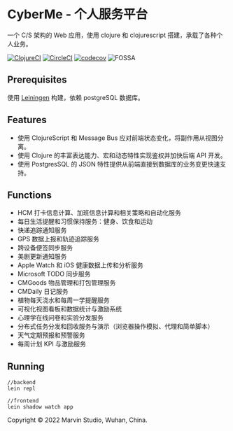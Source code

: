 # CyberMe - 个人服务平台

一个 C/S 架构的 Web 应用，使用 clojure 和 clojurescript 搭建，承载了各种个人业务。

[![ClojureCI](https://github.com/corkine/cyberMe/actions/workflows/clojure.yml/badge.svg)](https://github.com/corkine/cyberMe/actions/workflows/clojure.yml) [![CircleCI](https://circleci.com/gh/corkine/cyberMe/tree/cyber-me.svg?style=svg&circle-token=793142488339016f1a9498b5b432c020629a96d7)](https://circleci.com/gh/corkine/cyberMe/tree/cyber-me) [![codecov](https://codecov.io/gh/corkine/cyberMe/branch/cyber-me/graph/badge.svg?token=W3119RL5SM)](https://codecov.io/gh/corkine/cyberMe) ![FOSSA](https://app.fossa.com/api/projects/git%2Bgithub.com%2Fcorkine%2FcyberMe.svg?type=small)

## Prerequisites

使用 [Leiningen][1] 构建，依赖 postgreSQL 数据库。

[1]: https://github.com/technomancy/leiningen

## Features

- 使用 ClojureScript 和 Message Bus 应对前端状态变化，将副作用从视图分离。
- 使用 Clojure 的丰富表达能力、宏和动态特性实现鉴权并加快后端 API 开发。
- 使用 PostgresSQL 的 JSON 特性提供从前端直接到数据库的业务变更快速支持。

## Functions

- HCM 打卡信息计算、加班信息计算和相关策略和自动化服务
- 每日生活提醒和习惯保持服务：健身、饮食和运动
- 快递追踪通知服务
- GPS 数据上报和轨迹追踪服务
- 跨设备便签同步服务
- 美剧更新通知服务
- Apple Watch 和 iOS 健康数据上传和分析服务
- Microsoft TODO 同步服务
- CMGoods 物品管理和打包管理服务
- CMDaily 日记服务
- 植物每天浇水和每周一学提醒服务
- 可视化视图看板和数据统计与激励系统
- 心理学在线问卷和实验分发服务
- 分布式任务分发和回收服务与演示（浏览器操作模拟、代理和简单脚本）
- 天气定期预报和预警服务
- 每周计划 KPI 与激励服务

## Running
    
```shell
//backend
lein repl

//frontend
lein shadow watch app
```

Copyright © 2022 Marvin Studio, Wuhan, China.